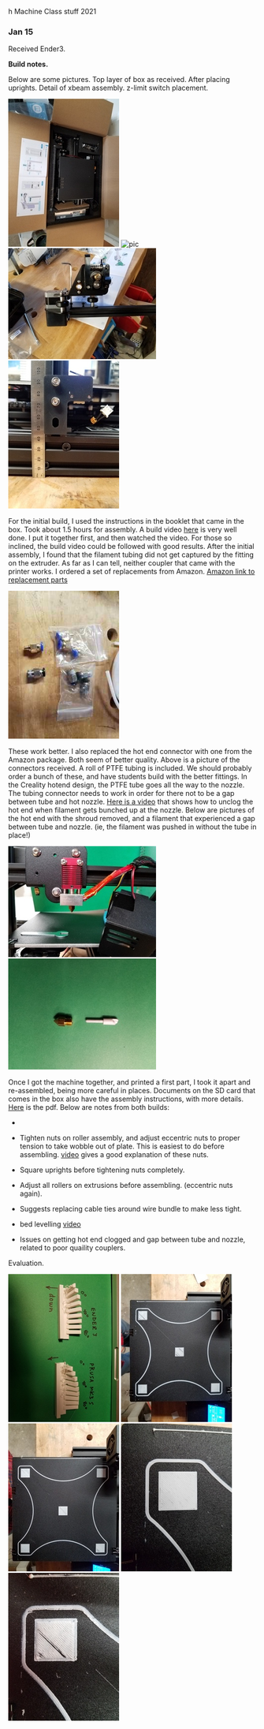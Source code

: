 h Machine Class stuff 2021

### Jan 15

Received Ender3.

**Build notes.**

Below are some pictures.  Top layer of box as received.  After placing uprights.  Detail of xbeam assembly.  z-limit switch placement.

![pic](./figs/box.jpg)
![pic](./figs/prights.jpg)
![pic](./figs/xbeam.jpg)
![pic](./figs/zlimit.jpg)


For the initial build, I used the instructions in the booklet that came in the box.  Took about 1.5 hours for assembly.  A build video [here](https://www.youtube.com/watch?v=me8Qrwh907Q&feature=emb_title) is very well done. I put it together first, and then watched the video. For those so  
 inclined, the build video could be followed with good results.  After the initial assembly, I found that the filament tubing did not get captured by the fitting on the extruder.  As far as I can tell, neither coupler that came with the printer works.  I ordered a set of replacements from Amazon.   [Amazon link to replacement parts](https://amzn.to/2JXDcvX)   

![pic](./figs/fittings.jpg)

These work better.  I also replaced the hot end connector with one from the Amazon package.  Both seem of better quality.
Above is a picture of the connectors received. A roll of PTFE tubing is included.  We should probably order a bunch of these, and have students build with the better fittings.  In the Creality hotend design, the PTFE tube goes all the way to the nozzle.  The tubing connector needs to work in order for there not to be a gap between tube and hot nozzle.   [Here is a video](https://www.youtube.com/watch?v=30qqKUwviww) that shows how to unclog the hot end when filament gets bunched up at the nozzle.  Below are pictures of the hot end with the shroud removed, and a filament that experienced a gap between tube and nozzle. (ie, the filament was pushed in without the tube in place!)

![pic](./figs/hotend.jpg)
![pic](./figs/hot-gap.jpg)

Once I got the machine together, and printed a first part, I took it apart and re-assembled, being more careful in places. Documents on the SD card that comes in the box also have the assembly instructions, with more details.  [Here](ender3_assy.pdf) is the pdf.
 Below are notes from both builds: 

  *  
  * Tighten nuts on roller assembly, and adjust eccentric nuts to proper tension to take wobble out of plate.  This is easiest to do before assembling.   [video](https://www.youtube.com/watch?v=GsEdU8ZtI6U) gives a good explanation of these nuts.
  * Square uprights before tightening nuts completely.
  * Adjust all rollers on extrusions before assembling.  (eccentric nuts again).
  * Suggests replacing cable ties around wire bundle to make less tight. 
  * bed levelling [video](https://www.youtube.com/watch?v=5eqTmb01cBk) 

* Issues on getting hot end clogged and gap between tube and nozzle, related to poor quaility couplers.

Evaluation.


![pic](./figs/comparison.jpg)
![pic](./figs/corner001.jpg)
![pic](./figs/corners_adj.jpg)
![pic](./figs/upperleft_adj.jpg)
![pic](./figs/upperleft.jpg)

